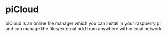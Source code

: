 # piCloud
piCloud is an online file manager which you can install in your raspberry pi and can manage the files/external hdd from anywhere within local network.

